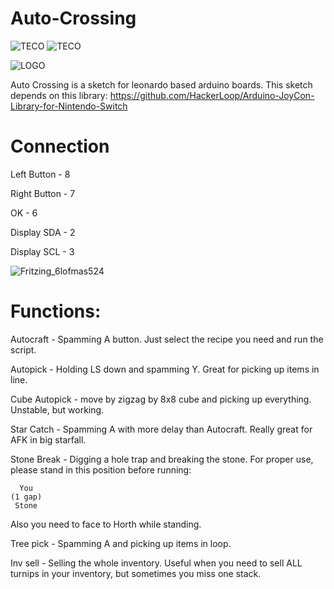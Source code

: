 # Auto-Crossing

![TECO](https://img.shields.io/badge/Arduino-Leonardo-blue) ![TECO](https://img.shields.io/badge/Version-1.2-brightgreen)

![LOGO](https://user-images.githubusercontent.com/57950551/135249706-0ea0aa13-8e93-4f58-9cc2-94f0c5586463.png)

Auto Crossing is a sketch for leonardo based arduino boards.
This sketch depends on this library: https://github.com/HackerLoop/Arduino-JoyCon-Library-for-Nintendo-Switch

# Connection

Left Button - 8

Right Button - 7

OK - 6

Display SDA - 2

Display SCL - 3

![Fritzing_6lofmas524](https://user-images.githubusercontent.com/57950551/135249635-675e508d-5961-4ccb-8f62-5c71181388c1.png)


# Functions:

Autocraft - Spamming A button. Just select the recipe you need and run the script.

Autopick - Holding LS down and spamming Y. Great for picking up items in line.

Cube Autopick - move by zigzag by 8x8 cube and picking up everything. Unstable, but working.

Star Catch - Spamming A with more delay than Autocraft. Really great for AFK in big starfall.

Stone Break - Digging a hole trap and breaking the stone. For proper use, please stand in this position before running:

```
  You
(1 gap)
 Stone
```
Also you need to face to Horth while standing.

Tree pick - Spamming A and picking up items in loop.

Inv sell - Selling the whole inventory. Useful when you need to sell ALL turnips in your inventory, but sometimes you miss one stack.

